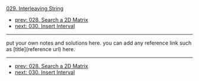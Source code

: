 [029. Interleaving String](http://www.lintcode.com/problem/interleaving-string)

- [prev: 028. Search a 2D Matrix](028-search-a-2d-matrix.md)
- [next: 030. Insert Interval](030-insert-interval.md)

---

put your own notes and solutions here.
you can add any reference link such as [title](reference url) here.

---

- [prev: 028. Search a 2D Matrix](028-search-a-2d-matrix.md)
- [next: 030. Insert Interval](030-insert-interval.md)
